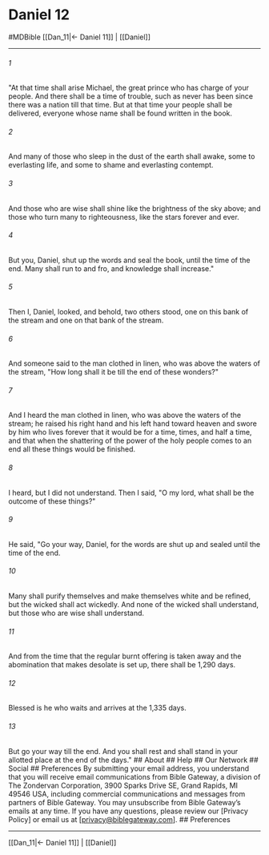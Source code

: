 # Daniel 12
#MDBible
[[Dan_11|← Daniel 11]] | [[Daniel]]

***


###### 1 
"At that time shall arise Michael, the great prince who has charge of your people. And there shall be a time of trouble, such as never has been since there was a nation till that time. But at that time your people shall be delivered, everyone whose name shall be found written in the book. 

###### 2 
And many of those who sleep in the dust of the earth shall awake, some to everlasting life, and some to shame and everlasting contempt. 

###### 3 
And those who are wise shall shine like the brightness of the sky above; and those who turn many to righteousness, like the stars forever and ever. 

###### 4 
But you, Daniel, shut up the words and seal the book, until the time of the end. Many shall run to and fro, and knowledge shall increase." 

###### 5 
Then I, Daniel, looked, and behold, two others stood, one on this bank of the stream and one on that bank of the stream. 

###### 6 
And someone said to the man clothed in linen, who was above the waters of the stream, "How long shall it be till the end of these wonders?" 

###### 7 
And I heard the man clothed in linen, who was above the waters of the stream; he raised his right hand and his left hand toward heaven and swore by him who lives forever that it would be for a time, times, and half a time, and that when the shattering of the power of the holy people comes to an end all these things would be finished. 

###### 8 
I heard, but I did not understand. Then I said, "O my lord, what shall be the outcome of these things?" 

###### 9 
He said, "Go your way, Daniel, for the words are shut up and sealed until the time of the end. 

###### 10 
Many shall purify themselves and make themselves white and be refined, but the wicked shall act wickedly. And none of the wicked shall understand, but those who are wise shall understand. 

###### 11 
And from the time that the regular burnt offering is taken away and the abomination that makes desolate is set up, there shall be 1,290 days. 

###### 12 
Blessed is he who waits and arrives at the 1,335 days. 

###### 13 
But go your way till the end. And you shall rest and shall stand in your allotted place at the end of the days." ## About ## Help ## Our Network ## Social ## Preferences By submitting your email address, you understand that you will receive email communications from Bible Gateway, a division of The Zondervan Corporation, 3900 Sparks Drive SE, Grand Rapids, MI 49546 USA, including commercial communications and messages from partners of Bible Gateway. You may unsubscribe from Bible Gateway&rsquo;s emails at any time. If you have any questions, please review our [Privacy Policy] or email us at [privacy@biblegateway.com]. ## Preferences

***

[[Dan_11|← Daniel 11]] | [[Daniel]]
